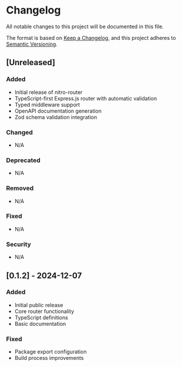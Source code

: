 # Changelog

All notable changes to this project will be documented in this file.

The format is based on [Keep a Changelog](https://keepachangelog.com/en/1.0.0/),
and this project adheres to [Semantic Versioning](https://semver.org/spec/v2.0.0.html).

## [Unreleased]

### Added

- Initial release of nitro-router
- TypeScript-first Express.js router with automatic validation
- Typed middleware support
- OpenAPI documentation generation
- Zod schema validation integration

### Changed

- N/A

### Deprecated

- N/A

### Removed

- N/A

### Fixed

- N/A

### Security

- N/A

## [0.1.2] - 2024-12-07

### Added

- Initial public release
- Core router functionality
- TypeScript definitions
- Basic documentation

### Fixed

- Package export configuration
- Build process improvements
